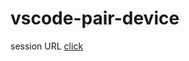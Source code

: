 # vscode-pair-device

session URL [click](https://prod.liveshare.vsengsaas.visualstudio.com/join?0A10DF82595EF0AF656D6561D580B93D01E8)
